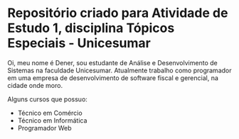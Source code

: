 <h1>Repositório criado para Atividade de Estudo 1, disciplina Tópicos Especiais - Unicesumar</h1>

Oi, meu nome é Dener, sou estudante de Análise e Desenvolvimento de Sistemas na faculdade Unicesumar. Atualmente trabalho como programador em uma empresa de desenvolvimento de software fiscal e gerencial, na cidade onde moro.

Alguns cursos que possuo:
<ul>
  <li>Técnico em Comércio</li>
  <li>Técnico em Informática</li>
  <li>Programador Web</li>
</ul>
